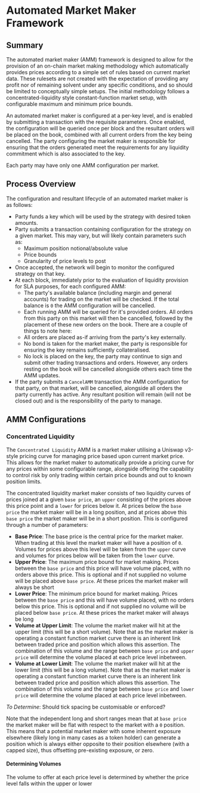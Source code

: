 # Automated Market Maker Framework

## Summary

The automated market maker (AMM) framework is designed to allow for the provision of an on-chain market making methodology which automatically provides prices according to a simple set of rules based on current market data. These rulesets are not created with the expectation of providing any profit nor of remaining solvent under any specific conditions, and so should be limited to conceptually simple setups. The initial methodology follows a concentrated-liquidity style constant-function market setup, with configurable maximum and minimum price bounds.

An automated market maker is configured at a per-key level, and is enabled by submitting a transaction with the requisite parameters. Once enabled, the configuration will be queried once per block and the resultant orders will be placed on the book, combined with all current orders from the key being cancelled. The party configuring the market maker is responsible for ensuring that the orders generated meet the requirements for any liquidity commitment which is also associated to the key.

Each party may have only one AMM configuration per market.

## Process Overview

The configuration and resultant lifecycle of an automated market maker is as follows:

- Party funds a key which will be used by the strategy with desired token amounts.
- Party submits a transaction containing configuration for the strategy on a given market. This may vary, but will likely contain parameters such as:
  - Maximum position notional/absolute value
  - Price bounds
  - Granularity of price levels to post
- Once accepted, the network will begin to monitor the configured strategy on that key.
- At each block, immediately prior to the evaluation of liquidity provision for SLA purposes, for each configured AMM:
  - The party's available balance (including margin and general accounts) for trading on the market will be checked. If the total balance is `0` the AMM configuration will be cancelled. 
  - Each running AMM will be queried for it's provided orders. All orders from this party on this market will then be cancelled, followed by the placement of these new orders on the book. There are a couple of things to note here:
  - All orders are placed as-if arriving from the party's key externally.
  - No bond is taken for the market maker, the party is responsible for ensuring the key remains sufficiently collateralised.
  - No lock is placed on the key, the party may continue to sign and submit other trading transactions and orders. However, any orders resting on the book will be cancelled alongside others each time the AMM updates.
- If the party submits a `CancelAMM` transaction the AMM configuration for that party, on that market, will be cancelled, alongside all orders the party currently has active. Any resultant position will remain (will not be closed out) and is the responsibility of the party to manage.

## AMM Configurations

### Concentrated Liquidity

The `Concentrated Liquidity` AMM is a market maker utilising a Uniswap v3-style pricing curve for managing price based upon current market price. This allows for the market maker to automatically provide a pricing curve for any prices within some configurable range, alongside offering the capability to control risk by only trading within certain price bounds and out to known position limits.

The concentrated liquidity market maker consists of two liquidity curves of prices joined at a given `base price`, an `upper` consisting of the prices above this price point and a `lower` for prices below it. At prices below the `base price` the market maker will be in a long position, and at prices above this `base price` the market maker will be in a short position. This is configured through a number of parameters:

- **Base Price**: The base price is the central price for the market maker. When trading at this level the market maker will have a position of `0`. Volumes for prices above this level will be taken from the `upper` curve and volumes for prices below will be taken from the `lower` curve.
- **Upper Price**: The maximum price bound for market making. Prices between the `base price` and this price will have volume placed, with no orders above this price. This is optional and if not supplied no volume will be placed above `base price`. At these prices the market maker will always be short
- **Lower Price**: The minimum price bound for market making. Prices between the `base price` and this will have volume placed, with no orders below this price. This is optional and if not supplied no volume will be placed below `base price`. At these prices the market maker will always be long
- **Volume at Upper Limit**: The volume the market maker will hit at the upper limit (this will be a short volume). Note that as the market maker is operating a constant function market curve there is an inherent link between traded price and position which allows this assertion. The combination of this volume and the range between `base price` and `upper price` will determine the volume placed at each price level inbetween.
- **Volume at Lower Limit**: The volume the market maker will hit at the lower limit (this will be a long volume). Note that as the market maker is operating a constant function market curve there is an inherent link between traded price and position which allows this assertion. The combination of this volume and the range between `base price` and `lower price` will determine the volume placed at each price level inbetween.

_To Determine_: Should tick spacing be customisable or enforced?

Note that the independent long and short ranges mean that at `base price` the market maker will be flat with respect to the market with a `0` position. This means that a potential market maker with some inherent exposure elsewhere (likely long in many cases as a token holder) can generate a position which is always either opposite to their position elsewhere (with a capped size), thus offsetting pre-existing exposure, or zero.

#### Determining Volumes

The volume to offer at each price level is determined by whether the price level falls within the upper or lower 